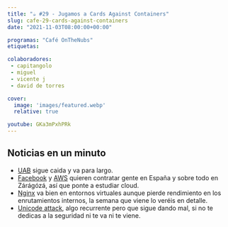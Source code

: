 ```yaml
---
title: "☕️ #29 - Jugamos a Cards Against Containers"
slug: cafe-29-cards-against-containers
date: "2021-11-03T08:00:00+00:00"

programas: "Café OnTheNubs"
etiquetas:

colaboradores:
 - capitangolo
 - miguel
 - vicente j
 - david de torres

cover:
  image: 'images/featured.webp'
  relative: true

youtube: GKa3mPxhPRk
---
```


## Noticias en un minuto

- [UAB](https://www.genbeta.com/actualidad/uab-iba-a-tardar-dias-recuperarse-ciberataque-ransomware-ahora-expectativa-hacerlo-a-puertas-2022) sigue caida y va para largo.
- [Facebook](https://www.businessinsider.es/como-conseguir-trabajo-facebook-metaverso-directivo-953673) y [AWS](https://www.heraldo.es/noticias/aragon/zaragoza/2021/04/29/amazon-web-services-ofertas-trabajo-zaragoza-1488333.html) quieren contratar gente en España y sobre todo en Zárágózá, así que ponte a estudiar cloud.
- [Nginx](https://www.nginx.com/blog/comparing-nginx-performance-bare-metal-and-virtual-environments/) va bien en entornos virtuales aunque pierde rendimiento en los enrutamientos internos, la semana que viene lo veréis en detalle.
- [Unicode attack](https://www.trojansource.codes/), algo recurrente pero que sigue dando mal, si no te dedicas a la seguridad ni te va ni te viene.
